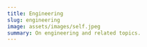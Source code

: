 ```yaml
---
title: Engineering
slug: engineering
image: assets/images/self.jpeg
summary: On engineering and related topics.
---
```

